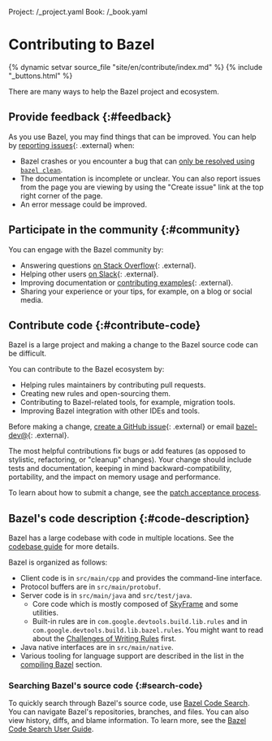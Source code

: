 Project: /_project.yaml
Book: /_book.yaml

# Contributing to Bazel

{% dynamic setvar source_file "site/en/contribute/index.md" %}
{% include "_buttons.html" %}

There are many ways to help the Bazel project and ecosystem.

## Provide feedback {:#feedback}

As you use Bazel, you may find things that can be improved.
You can help by [reporting issues](http://github.com/bazelbuild/bazel/issues){: .external}
when:

   - Bazel crashes or you encounter a bug that can [only be resolved using `bazel
     clean`](/docs/build#correct-incremental-rebuilds).
   - The documentation is incomplete or unclear. You can also report issues
     from the page you are viewing by using the "Create issue"
     link at the top right corner of the page.
   - An error message could be improved.

## Participate in the community {:#community}

You can engage with the Bazel community by:

   - Answering questions [on Stack Overflow](
     https://stackoverflow.com/questions/tagged/bazel){: .external}.
   - Helping other users [on Slack](https://slack.bazel.build){: .external}.
   - Improving documentation or [contributing examples](
     https://github.com/bazelbuild/examples){: .external}.
   - Sharing your experience or your tips, for example, on a blog or social media.

## Contribute code {:#contribute-code}

Bazel is a large project and making a change to the Bazel source code
can be difficult.

You can contribute to the Bazel ecosystem by:

   - Helping rules maintainers by contributing pull requests.
   - Creating new rules and open-sourcing them.
   - Contributing to Bazel-related tools, for example, migration tools.
   - Improving Bazel integration with other IDEs and tools.

Before making a change, [create a GitHub
issue](http://github.com/bazelbuild/bazel/issues){: .external}
or email [bazel-dev@](mailto:bazel-dev@googlegroups.com){: .external}.

The most helpful contributions fix bugs or add features (as opposed
to stylistic, refactoring, or "cleanup" changes). Your change should
include tests and documentation, keeping in mind backward-compatibility,
portability, and the impact on memory usage and performance.

To learn about how to submit a change, see the
[patch acceptance process](/contribute/patch-acceptance).

## Bazel's code description {:#code-description}

Bazel has a large codebase with code in multiple locations. See the [codebase guide](/contribute/codebase) for more details.

Bazel is organized as follows:

*  Client code is in `src/main/cpp` and provides the command-line interface.
*  Protocol buffers are in `src/main/protobuf`.
*  Server code is in `src/main/java` and `src/test/java`.
   *  Core code which is mostly composed of [SkyFrame](/reference/skyframe)
      and some utilities.
   *  Built-in rules are in `com.google.devtools.build.lib.rules` and in
     `com.google.devtools.build.lib.bazel.rules`. You might want to read about
     the [Challenges of Writing Rules](/docs/rule-challenges) first.
*  Java native interfaces are in `src/main/native`.
*  Various tooling for language support are described in the list in the
   [compiling Bazel](/install/compile-source) section.


### Searching Bazel's source code {:#search-code}

To quickly search through Bazel's source code, use
[Bazel Code Search](https://source.bazel.build/). You can navigate Bazel's
repositories, branches, and files. You can also view history, diffs, and blame
information. To learn more, see the
[Bazel Code Search User Guide](/contribute/searching-codebase).
